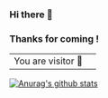 ### Hi there 🥳
### Thanks for coming !

<table>
  <tr>
    <td>You are visitor 👀</td>
    <td><img src="https://profile-counter.glitch.me/lsk4f5/count.svg" alt="" /></td>
  </tr>
</table>

[![Anurag's github stats](https://github-readme-stats.vercel.app/api?username=anuraghazra)](https://github.com/anuraghazra/github-readme-stats)
